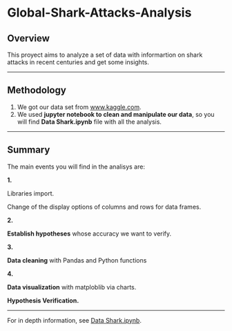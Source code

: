 # Global-Shark-Attacks-Analysis



## Overview

This proyect aims to analyze a set of data with informartion on shark attacks in recent centuries and get some insights.

-----------------------------------------

## Methodology 

1. We got our data set from www.kaggle.com.
2. We used **jupyter notebook to clean and manipulate our data**, so you will find **Data Shark.ipynb** file with all the analysis.

-----------------------------------------


## Summary

The main events you will find in the analisys are:


**1.**

Libraries import.

Change of the display options of columns and rows for data frames.

**2.**

**Establish hypotheses** whose accuracy we want to verify.

**3.**

**Data cleaning** with Pandas and Python functions

**4.**

**Data visualization** with matploblib via charts.

**Hypothesis Verification.**


-----------------------------------------
For in depth information, see <a href="https://github.com/guillermomar/Global-Shark-Attacks-Analysis/blob/global-shark-attacks/Data%20Shark.ipynb">Data Shark.ipynb</a>.

